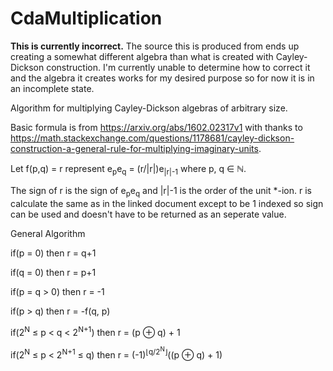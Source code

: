 # CdaMultiplication

**This is currently incorrect.**
The source this is produced from ends up creating a somewhat different algebra than what is created with Cayley-Dickson construction.  I'm currently unable to determine how to correct it and the algebra it creates works for my desired purpose so for now it is in an incomplete state.


Algorithm for multiplying Cayley-Dickson algebras of arbitrary size.

Basic formula is from https://arxiv.org/abs/1602.02317v1 with thanks to https://math.stackexchange.com/questions/1178681/cayley-dickson-construction-a-general-rule-for-multiplying-imaginary-units.


Let f(p,q) = r represent e<sub>p</sub>e<sub>q</sub> = (r/|r|)e<sub>|r|-1</sub> where p, q &#8712; &#8469;.

The sign of r is the sign of e<sub>p</sub>e<sub>q</sub> and |r|-1 is the order of the unit *-ion.  r is calculate the same as in the linked document except to be 1 indexed so sign can be used and doesn't have to be returned as an seperate value.

General Algorithm

if(p = 0) then r = q+1

if(q = 0) then r = p+1

if(p = q > 0) then r = -1

if(p > q) then r = -f(q, p)

if(2<sup>N</sup> ≤ p < q < 2<sup>N+1</sup>) then r = (p &#8853; q) + 1

if(2<sup>N</sup> ≤ p < 2<sup>N+1</sup> ≤ q) then r = (-1)<sup>&#8970;q/2<sup>N</sup>&#8971;</sup>((p &#8853; q) + 1)